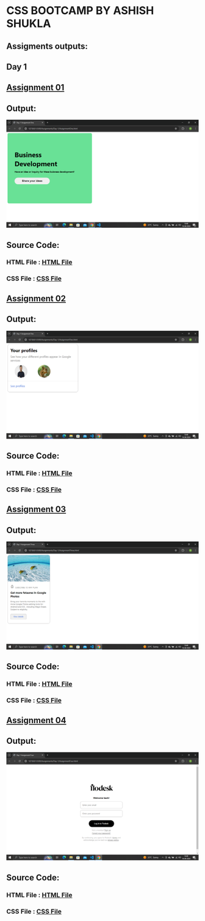 # CSS BOOTCAMP BY ASHISH SHUKLA

## Assigments outputs:

## Day 1
## <u>Assignment 01</u>
## Output:
![This is an image](./OutputScreenshots/Assignment1.png)
## Source Code:
### HTML File : [HTML File ](https://github.com/saieesh1997/CSS_BOOTCAMP/blob/main/Assignments/Day-1/AssignmentOne.html)
### CSS File : [CSS File ](https://github.com/saieesh1997/CSS_BOOTCAMP/blob/main/Assignments/Day-1/style.css)

## <u>Assignment 02</u>

## Output:
![This is an image](./OutputScreenshots/Assignment2.png)
## Source Code:
### HTML File : [HTML File ](https://github.com/saieesh1997/CSS_BOOTCAMP/blob/main/Assignments/Day-1/AssignmentTwo.html)
### CSS File : [CSS File ](https://github.com/saieesh1997/CSS_BOOTCAMP/blob/main/Assignments/Day-1/style.css)

## <u>Assignment 03</u>

## Output:
![This is an image](./OutputScreenshots/Assignment3.png)
## Source Code:
### HTML File : [HTML File ](https://github.com/saieesh1997/CSS_BOOTCAMP/blob/main/Assignments/Day-1/AssignmentThree.html)
### CSS File : [CSS File ](https://github.com/saieesh1997/CSS_BOOTCAMP/blob/main/Assignments/Day-1/style.css)

## <u>Assignment 04</u>

## Output:
![This is an image](./OutputScreenshots/Assignment4.png)
## Source Code:
### HTML File : [HTML File ](https://github.com/saieesh1997/CSS_BOOTCAMP/blob/main/Assignments/Day-1/AssignmentFour.html)
### CSS File : [CSS File ](https://github.com/saieesh1997/CSS_BOOTCAMP/blob/main/Assignments/Day-1/style.css)